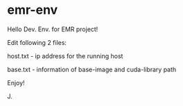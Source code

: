 # emr-env 

Hello Dev. Env. for EMR project!

Edit following 2 files: 

host.txt - ip address for the running host  

base.txt - information of base-image and cuda-library path

Enjoy!

J.
